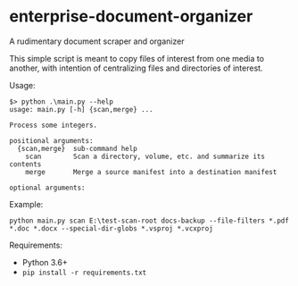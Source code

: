 # enterprise-document-organizer
A rudimentary document scraper and organizer

This simple script is meant to copy files of interest from one media to another, with intention of centralizing files and directories of interest.

Usage:

```
$> python .\main.py --help
usage: main.py [-h] {scan,merge} ...

Process some integers.

positional arguments:
  {scan,merge}  sub-command help
    scan        Scan a directory, volume, etc. and summarize its contents
    merge       Merge a source manifest into a destination manifest

optional arguments:
```

Example:

```
python main.py scan E:\test-scan-root docs-backup --file-filters *.pdf *.doc *.docx --special-dir-globs *.vsproj *.vcxproj
```

Requirements:
* Python 3.6+
* `pip install -r requirements.txt`

